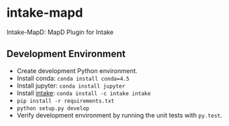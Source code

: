 # intake-mapd
Intake-MapD: MapD Plugin for Intake

Development Environment
-----------------------

 * Create development Python environment.
 * Install conda: `conda install conda=4.5`
 * Install jupyter: `conda install jupyter`
 * Install [intake](https://github.com/ContinuumIO/intake): `conda install -c intake intake`
 * `pip install -r requirements.txt`
 * `python setup.py develop`
 * Verify development environment by running the unit tests with `py.test`.
 